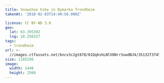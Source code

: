 ```yaml
---
title: Snowshoe hike in Bymarka Trondheim
takenAt: '2018-02-03T14:40:58.000Z'

license: CC BY-ND 3.0
geo:
  lat: 63.395302
  lng: 10.256327
tags:
  - trondheim
url: >-
  //images.ctfassets.net/bncv3c2gt878/01QqkshLNlV8NrrSxwdNJ4/35132f3745eeb9a0ed46e88312c4ff38/snowshoe-hike-in-bymarka-trondheim_25190287407_o
size: 1185296
image:
  width: 1440
  height: 2560
---
```

